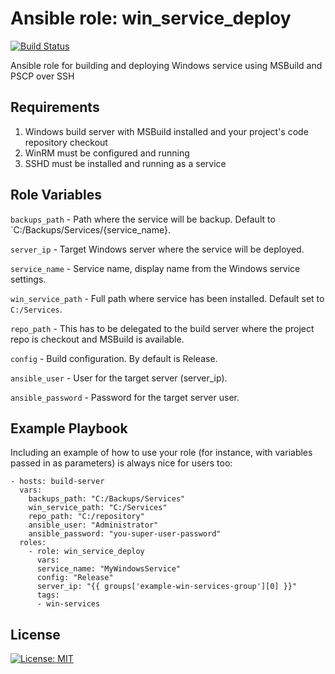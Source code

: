 Ansible role: win_service_deploy
=========
[![Build Status](https://travis-ci.org/gmarokov/win_deploy_service.svg?branch=master)](https://travis-ci.org/gmarokov/win_deploy_service)

Ansible role for building and deploying Windows service using MSBuild and PSCP over SSH

Requirements
------------

1. Windows build server with MSBuild installed and your project's code repository checkout
2. WinRM must be configured and running 
2. SSHD must be installed and running as a service

Role Variables
--------------

`backups_path` - Path where the service will be backup. Default to `C:/Backups/Services/{service_name}.

`server_ip` - Target Windows server where the service will be deployed. 

`service_name` - Service name, display name from the Windows service settings.

`win_service_path` - Full path where service has been installed. Default set to `C:/Services`.

`repo_path` - This has to be delegated to the build server where the project repo is checkout and MSBuild is available. 

`config` - Build configuration. By default is Release.

`ansible_user` - User for the target server (server_ip).

`ansible_password` - Password for the target server user.


Example Playbook
----------------

Including an example of how to use your role (for instance, with variables passed in as parameters) is always nice for users too:
```
- hosts: build-server
  vars:
    backups_path: "C:/Backups/Services"
    win_service_path: "C:/Services"
    repo_path: "C:/repository"
    ansible_user: "Administrator"
    ansible_password: "you-super-user-password"
  roles:
    - role: win_service_deploy
      vars:
      service_name: "MyWindowsService"
      config: "Release"
      server_ip: "{{ groups['example-win-services-group'][0] }}"
      tags: 
      - win-services 
```

License
-------

[![License: MIT](https://img.shields.io/badge/License-MIT-yellow.svg)](https://opensource.org/licenses/MIT)

